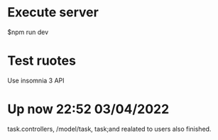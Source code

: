 # Execute server
$npm run dev

# Test ruotes
Use insomnia 3 API

# Up now 22:52 03/04/2022
task.controllers, /model/task, task;and realated to users also finished.
